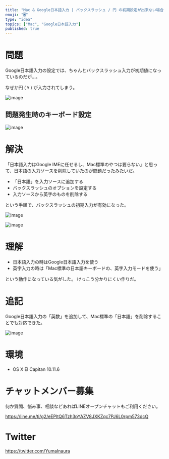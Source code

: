 ```yaml
---
title: "Mac & Google日本語入力 | バックスラッシュ / 円 の初期設定が出来ない場合 "
emoji: "🖥"
type: "idea"
topics: ["Mac", "Google日本語入力"]
published: true
---
```


# 問題

Google日本語入力の設定では、ちゃんとバックスラッシュ入力が初期値になっているのだが…。

なぜか円 ( `¥` ) が入力されてしまう。

![image](https://qiita-image-store.s3.amazonaws.com/0/89618/a664bfa9-8d3a-6649-89eb-4871cd293a7e.png)

## 問題発生時のキーボード設定

![image](https://qiita-image-store.s3.amazonaws.com/0/89618/08d9c2d6-4a51-dc08-a46f-8e648570430a.png)

# 解決

「日本語入力はGoogle IMEに任せるし、Mac標準のやつは要らない」と思って、日本語の入力ソースを削除していたのが問題だったみたいだ。

- 「日本語」を入力ソースに追加する
- バックスラッシュのオプションを設定する
- 入力ソースから英字のものを削除する

という手順で、バックスラッシュの初期入力が有効になった。

![image](https://qiita-image-store.s3.amazonaws.com/0/89618/b9e2beaf-2c04-63bd-dff6-59eb4d2d7b94.png)

![image](https://qiita-image-store.s3.amazonaws.com/0/89618/84d34dd4-a502-cd6c-7af2-caa5ec410a6e.png)

# 理解


- 日本語入力の時はGoogle日本語入力を使う
- 英字入力の時は「Mac標準の日本語キーボードの、英字入力モードを使う」

という動作になっている気がした。
けっこう分かりにくい作りだ。

# 追記

Google日本語入力の「英数」を追加して、Mac標準の「日本語」を削除することでも対応できた。

![image](https://qiita-image-store.s3.amazonaws.com/0/89618/d876eaa3-2209-a03b-6732-b4022d5811e8.png)

# 環境

- OS X El Capitan 10.11.6








<!-- Update From Qiita API -->

# チャットメンバー募集


何か質問、悩み事、相談などあればLINEオープンチャットもご利用ください。

https://line.me/ti/g2/eEPltQ6Tzh3pYAZV8JXKZqc7PJ6L0rpm573dcQ





# Twitter


https://twitter.com/YumaInaura


<!-- Update From Qiita API -->



